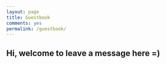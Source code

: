 ```yaml
---
layout: page
title: Guestbook
comments: yes
permalink: /guestbook/
---
```

## Hi, welcome to leave a message here =)

